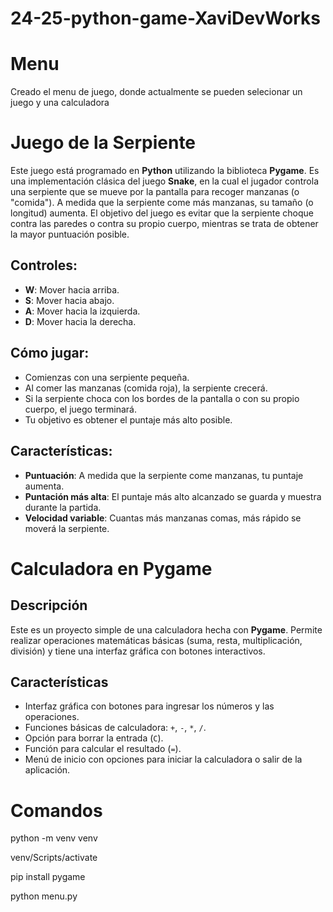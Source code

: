 # 24-25-python-game-XaviDevWorks

# Menu
Creado el menu de juego, donde actualmente se pueden selecionar un juego y una calculadora

# Juego de la Serpiente

Este juego está programado en **Python** utilizando la biblioteca **Pygame**. Es una implementación clásica del juego **Snake**, en la cual el jugador controla una serpiente que se mueve por la pantalla para recoger manzanas (o "comida"). A medida que la serpiente come más manzanas, su tamaño (o longitud) aumenta. El objetivo del juego es evitar que la serpiente choque contra las paredes o contra su propio cuerpo, mientras se trata de obtener la mayor puntuación posible.

## Controles:
- **W**: Mover hacia arriba.
- **S**: Mover hacia abajo.
- **A**: Mover hacia la izquierda.
- **D**: Mover hacia la derecha.

## Cómo jugar:
- Comienzas con una serpiente pequeña.
- Al comer las manzanas (comida roja), la serpiente crecerá.
- Si la serpiente choca con los bordes de la pantalla o con su propio cuerpo, el juego terminará.
- Tu objetivo es obtener el puntaje más alto posible.

## Características:
- **Puntuación**: A medida que la serpiente come manzanas, tu puntaje aumenta.
- **Puntación más alta**: El puntaje más alto alcanzado se guarda y muestra durante la partida.
- **Velocidad variable**: Cuantas más manzanas comas, más rápido se moverá la serpiente.

# Calculadora en Pygame

## Descripción
Este es un proyecto simple de una calculadora hecha con **Pygame**. Permite realizar operaciones matemáticas básicas (suma, resta, multiplicación, división) y tiene una interfaz gráfica con botones interactivos. 

## Características
- Interfaz gráfica con botones para ingresar los números y las operaciones.
- Funciones básicas de calculadora: `+`, `-`, `*`, `/`.
- Opción para borrar la entrada (`C`).
- Función para calcular el resultado (`=`).
- Menú de inicio con opciones para iniciar la calculadora o salir de la aplicación.


# Comandos
python -m venv venv 

venv/Scripts/activate

pip install pygame

python menu.py



